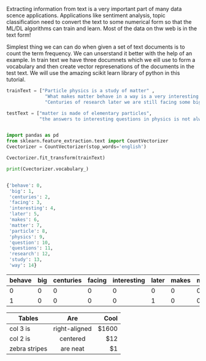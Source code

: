 
Extracting information from text is a very important part of many data scence applications. Applications like sentiment analysis, topic classification need to convert the text to some numerical form so that the ML/DL algorithms can train and learn. Most of the data on thw web is in the text form! 

Simplest thing we can can do when given a set of text documents is to count the term frequency. We can unserstand it better with the help of an example. In train text we have three documnets which we eill use to form a vocabulary and then create vector represenations of the documents in the test text. We will use the amazing scikit learn library of python in this tutorial. 


```python
trainText = ["Particle physics is a study of matter" , 
              "What makes matter behave in a way is a very interesting question",
              "Centuries of research later we are still facing some big questions"]

testText = ["matter is made of elementary particles", 
            "the answers to interesting questions in physics is not always an easy find"]
```


```python

import pandas as pd
from sklearn.feature_extraction.text import CountVectorizer
Cvectorizer = CountVectorizer(stop_words='english')

Cvectorizer.fit_transform(trainText)

print(Cvectorizer.vocabulary_)

```

```python

{'behave': 0,
 'big': 1,
 'centuries': 2,
 'facing': 3,
 'interesting': 4,
 'later': 5,
 'makes': 6,
 'matter': 7,
 'particle': 8,
 'physics': 9,
 'question': 10,
 'questions': 11,
 'research': 12,
 'study': 13,
 'way': 14}

```


behave|	big	|centuries|	facing|	interesting|	later|	makes	| matter| 	particle |	physics| 	question	| questions |	research |	study	| way |
--- | --- | ---|--- | --- | ---|--- | --- | ---|--- | --- | ---|--- | --- | ---|
0	|0|	0	|0	|0	|0	|0	|0	|1	|0	|0	|0	|0	|0|	0	|0|
1	|0|	0	|0|	0	|1	|0	|0	|0	|0	|1	|0	|1	|0	|0	|0|


| Tables        | Are           | Cool  |
| ------------- |:-------------:| -----:|
| col 3 is      | right-aligned | $1600 |
| col 2 is      | centered      |   $12 |
| zebra stripes | are neat      |    $1 |



